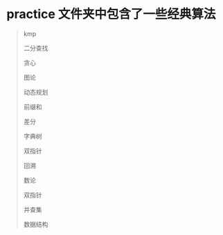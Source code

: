 # practice 文件夹中包含了一些经典算法
> kmp
> 
> 二分查找
> 
> 贪心
>
> 图论
>
> 动态规划
>
> 前缀和
>
> 差分
>
> 字典树
>
> 双指针
>
> 回溯
>
> 数论
>
> 双指针
> 
> 并查集
>
> 数据结构

